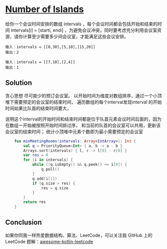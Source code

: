 # [Number of Islands][title]
给你一个会议时间安排的数组 intervals ，每个会议时间都会包括开始和结束的时间 intervals[i] = [starti, endi] ，为避免会议冲突，同时要考虑充分利用会议室资源，请你计算至少需要多少间会议室，才能满足这些会议安排。

```text
输入：intervals = [[0,30],[5,10],[15,20]]
输出：2

输入：intervals = [[7,10],[2,4]]
输出：1
```

## Solution
贪心思想
尽可能少的预订会议室。
以开始时间为维度对数组排序，通过一个小顶堆下需要预定的会议室的结束时间，
遍历数组的每个interval发现interval 的开始时间如果比队首的结束时间要大，

说明这个interval的开始时间和结束时间都是位于队首元素会议时间后面的，因为在数组一开始被按照开始时间排过序，
 和当前的队首的会议室可以共用，更新该会议室的结束时间； 统计小顶堆中元素个数即为最小需要预定的会议室

```kotlin
    fun minMeetingRooms(intervals: Array<IntArray>): Int {
        val q = PriorityQueue<Int> { a, b -> a - b }
        Arrays.sort(intervals) { l, r -> l[0] - r[0] }
        var res = 0
        for (i in intervals) {
            while (!q.isEmpty() && q.peek() <= i[0]) {
                q.poll()
            }
            q.add(i[1])
            if (q.size > res) {
                res = q.size
            }
        }
        return res
    }

```

## Conclusion

如果你同我一样热爱数据结构、算法、LeetCode，可以关注我 GitHub 上的 LeetCode 题解：[awesome-kotlin-leetcode][akl]



[title]: https://leetcode-cn.com/problems/meeting-rooms-ii/
[akl]: https://github.com/NightXlt/awesome-kotlin-leetcode
